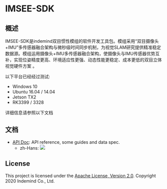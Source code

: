 ﻿# IMSEE-SDK

## 概述

IMSEE-SDK是indemind双目惯性模组的软件开发工具包。模组采用“双目摄像头+IMU”多传感器融合架构与微秒级时间同步机制，为视觉SLAM研究提供精准稳定数据源。模组运用摄像头+IMU多传感器融合架构，使摄像头与IMU传感器优势互补，实现位姿精度更高、环境适应性更强、动态性能更稳定、成本更低的双目立体视觉硬件方案 。

以下平台已经经过测试:

* Windows 10
* Ubuntu 16.04 / 14.04
* Jetson TX2
* RK3399 / 3328

详细信息请参照以下文档

## 文档

* [API Doc](https://github.com/indemind/IMSEE-SDK/releases): API reference, some guides and data spec.
  * zh-Hans: [![](https://img.shields.io/badge/Online-HTML-blue.svg?style=flat)](https://imsee-sdk-docs.readthedocs.io/zh/latest/)



## License

This project is licensed under the [Apache License, Version 2.0](LICENSE). Copyright 2020 Indemind Co., Ltd.

